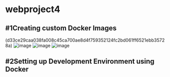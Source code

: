 # webproject4
## #1Creating custom Docker Images
(d33ce29caa038fa008c45ca700ae8d4f759352124fc2bd061ff6521ebb35728a)
![image](https://github.com/blueseahlan/webproject4/assets/32809840/ccd72ceb-b425-44d9-b165-97882283cb05)
![image](https://github.com/blueseahlan/webproject4/assets/32809840/0093cb0d-4376-40e8-94d6-b9a728f115a4)
![image](https://github.com/blueseahlan/webproject4/assets/32809840/410f8ea3-d93c-4d11-8bce-7296541e47e1)

## #2Setting up Development Environment using Docker 




